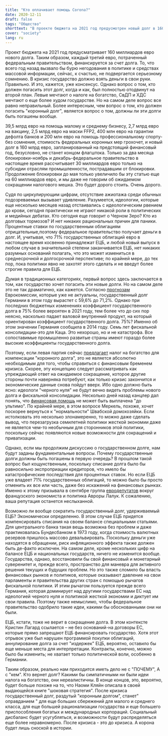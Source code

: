```yaml
---
title: "Кто оплачивает помощь Corona?"
date: 2020-12-11
draft: false
tags: "Общество"
shorttext: "В проекте бюджета на 2021 год предусмотрен новый долг в 160 миллиардов евро. Каждый третий евро, расходуемый федеральным правительством, финансируется за счет долга."
cover: "society"
lang: ru
---
```


Проект бюджета на 2021 год предусматривает 160 миллиардов евро нового долга. Таким образом, каждый третий евро, потраченный федеральным правительством, финансируется за счет долга. То, что всего год назад вызвало бы бурю негодования в политике и средствах массовой информации, сейчас, к счастью, не подвергается серьезному сомнению. В кризис государство должно взять деньги в свои руки. Правильно. И это, кажется, уже консенсус. Однако вопрос о том, кто должен погасить этот долг, когда и как, был полностью отодвинут на второй план. Левые мечтают о налоге на богатство, СвДП и ХДС мечтают о еще более худом государстве. Но на самом деле вопрос все равно неправильный. Более интересным, чем вопрос о том, кто должен погасить "коронный долг", является вопрос о том, должны ли эти долги быть погашены вообще.

39,5 млрд евро на помощь малому и среднему бизнесу, 2,7 млрд евро на вакцину, 2,5 млрд евро на маски FFP2, 400 млн евро на гарантии дефолта банков и 200 млн евро на помощь профессиональному спорту-без сомнения, стоимость федеральных коронных мер грохочет, и новый долг в 160 млрд евро, запланированный на предстоящий финансовый год, безусловно, не станет концом флагштока. Только за два месяца блокировки-ноябрь и декабрь-федеральное правительство в настоящее время рассчитывает 30 миллиардов евро только на субсидии отраслям промышленности, пострадавшим от блокировки. Продолжение блокировки до мая только увеличило бы эту статью еще на 60 миллиардов евро, и мы даже не говорим об ожидаемом сокращении налогового мешка. Это будет дорого стоить. Очень дорого.

Судя по циркулирующим цифрам, отсутствие ажиотажа среди обычных подозреваемых вызывает удивление. Разумеется, идеологии, которые еще несколько месяцев назад отстаивались с идеологическим рвением до крови, сегодня практически не играют никакой роли в политических и медийных дебатах. Кто сегодня еще говорит о Черном Зеро? Кто из долговых тормозов? И нет никаких рациональных причин для паники. Процентные ставки по государственным облигациям отрицательные,поэтому федеральное правительство получает деньги в долг. И, учитывая, что 71% государственных облигаций евро в настоящее время косвенно принадлежат ЕЦБ, и любой новый выпуск в любом случае в значительной степени заканчивается ЕЦБ, нет никаких разумных оснований полагать, что это может измениться в среднесрочной и долгосрочной перспективе; по крайней мере, до тех пор, пока политики явно не захотят этого сделать и не введут более строгие правила для ЕЦБ.

Думая в традиционных категориях, первый вопрос здесь заключается в том, как государство хочет погасить эти новые долги. Но на самом деле это не так драматично, как кажется. Согласно [прогнозам](https://de.statista.com/statistik/daten/studie/207261/umfrage/prognose-der-staatsverschuldung-von-ausgewaehlten-europaeischen-laendern/ "Prognose zur Staatsverschuldung in den Mitgliedstaaten von 2019 bis 2022") Еврокомиссии, которые уже не актуальны, государственный долг Германии в этом году вырастет с 59,6% до 71,2%. Однако при последних бюджетных изменениях коэффициент государственного долга в 75% более вероятен в 2021 году, тем более что до сих пор неясно, насколько падает валовой внутренний продукт, на который ориентирован коэффициент государственного долга. 75%? Именно об этом значении Германия сообщила в 2014 году. Семь лет фискальной консолидации-это для Каца. Это нехорошо, но и не катастрофа. Все сопоставимые промышленно развитые страны имеют гораздо более высокие коэффициенты государственного долга.

Поэтому, если левая партия сейчас [предлагает](https://www.linksfraktion.de/presse/pressemitteilungen/detail/diw-studie-im-auftrag-der-fraktion-die-linke-und-der-rosa-luxemburg-stiftung-vermoegensabgabe-fuer-d/ "DIW-Studie im Auftrag der Fraktion DIE LINKE und der Rosa-Luxemburg-Stiftung - Vermögensabgabe für das oberste Prozent") налог на богатство для компенсации "коронного долга", это не является абсолютно необходимым для того, чтобы справиться с финансовым бременем кризиса. Скорее, эту концепцию следует рассматривать как упреждающий ответ на ожидаемое сокращение, которое другие стороны почти наверняка потребуют, как только кризис закончится и экономические данные снова пойдут вверх. Ибо одно должно быть ясно: идеологи "черного нуля" не будут вечно видеть проблемы нового долга и фискальной консолидации. Несколько дней назад канцлер дал понять, что [финансовая помощь](https://www.sueddeutsche.de/politik/coronavirus-merkel-hilfen-lockdown-1.5129201 "Finanzhilfen nicht bis ultimo") не может быть выплачена "до ультимо". По крайней мере, в этом вопросе Меркель, похоже, хочет поскорее вернуться к "нормальности" Швабской домохозяйки. Если истолковать это несколько злонамеренно, то можно даже сделать вывод, что перезагрузка семилетней политики жесткой экономии даже не является чем-то необычным для сторонников этой политики, поскольку сейчас появляются новые возможности для сокращений и приватизации.

Однако, если мы продолжим дискуссию о государственном долге, нам будут заданы фундаментальные вопросы. Почему государственные долги должны быть погашены в первую очередь? В прошлом такой вопрос был кощунственным, поскольку списание долга было бы равносильно экспроприации кредиторов, что имело бы катастрофические последствия для процентных ставок. Но если ЕЦБ уже владеет 71% государственных облигаций, то можно было бы просто отменить их все или часть, даже без искажений на финансовых рынках. Именно к этому призывала в сентябре группа [евродепутатов](https://www.lejdd.fr/Economie/tribune-pourquoi-il-faut-annuler-la-dette-detenue-par-la-banque-centrale-europeenne-3991402 "Pourquoi il faut annuler la dette détenue par la Banque centrale européenne") вокруг французского экономиста и политика Авроры Лалук. К сожалению, ваша репутация останется неслыханной.

Возможно ли вообще сократить государственный долг, удерживаемый ЕЦБ? Экономически определенно. В этом случае ЕЦБ придется компенсировать списания на своем балансе специальными статьями. Для центрального банка такая вещь возможна без проблем и даже практиковалась Бундесбанком в 1973 году, когда стоимость валютных резервов пришлось массово девальвировать. Поскольку деньги уже находятся в обращении, риск инфляционного эффекта также должен быть де-факто исключен. На самом деле, кроме нескольких цифр на балансе ЕЦБ и национальных государств, ничего не изменится вообще. Государства, однако, восстановили бы свой финансовый и монетарный суверенитет и, прежде всего, пространство для маневра для активного решения текущих и будущих проблем. Но это также сломило бы власть финансовых рынков и политиков, которые оказывают давление на свои парламенты и правительства других стран с помощью рычагов фискальной политики. И этим рычагом пользуется прежде всего Германия, которая доминирует над другими государствами ЕС над идеологией черного нуля и политикой жесткой экономии и диктует им свои правила. Поэтому также немыслимо, чтобы федеральное правительство одобрило такие идеи, какими бы обоснованными они ни были.

ЕЦБ, кстати, тоже не верит в сокращение долга. В этом контексте Кристин Лагард ссылается – не без оснований-на договоры ЕС, которые прямо запрещают ЕЦБ финансировать государство. Хотя этот отрывок уже был нарушен программой покупки облигаций, аннулирование долга за счет "издержек" ЕЦБ, вероятно, оставило бы еще меньше места для интерпретации. Контракты, конечно, можно было бы изменить; не хватает только политической воли, особенно в Германии.

Таким образом, реально нам приходится иметь дело не с "ПОЧЕМУ", А с "кем". Кто вернет долг? Какими бы симпатичными ни были идеи налога на богатство, они нереалистичны. В конце концов, это, вероятно, будет больше похоже на то, что Наоми Кляйн описала в своей выдающейся книге "шоковая стратегия". После кризиса государственный долг, раздутый "коронным долгом", станет" оправданием " для еще больших сбережений для малого и среднего класса, для еще большей рационализации государства и еще большего приспособления богатых и международных корпораций. Социальный дисбаланс будет усугубляться, и возможности будут распределяться еще более неравномерно. После кризиса - это до кризиса. А корона будет лишь сноской в истории.
